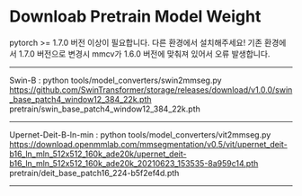 # Downloab Pretrain Model Weight


pytorch >= 1.7.0 버전 이상이 필요합니다. 
다른 환경에서 설치해주세요! 
기존 환경에서 1.7.0 버전으로 변경시 mmcv가 1.6.0 버전에 맞춰져 있어서 오류 발생합니다. 

---

Swin-B : python tools/model_converters/swin2mmseg.py https://github.com/SwinTransformer/storage/releases/download/v1.0.0/swin_base_patch4_window12_384_22k.pth pretrain/swin_base_patch4_window12_384_22k.pth

---

Upernet-Deit-B-ln-min : python tools/model_converters/vit2mmseg.py https://download.openmmlab.com/mmsegmentation/v0.5/vit/upernet_deit-b16_ln_mln_512x512_160k_ade20k/upernet_deit-b16_ln_mln_512x512_160k_ade20k_20210623_153535-8a959c14.pth pretrain/deit_base_patch16_224-b5f2ef4d.pth

---